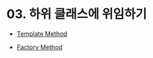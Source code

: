 # 03. 하위 클래스에 위임하기


- [Template Method](https://github.com/ADRENALINEGENERATOR/DesignPattern-Java/blob/master/3/TemplateMethod.md)


- [Factory Method](#)
